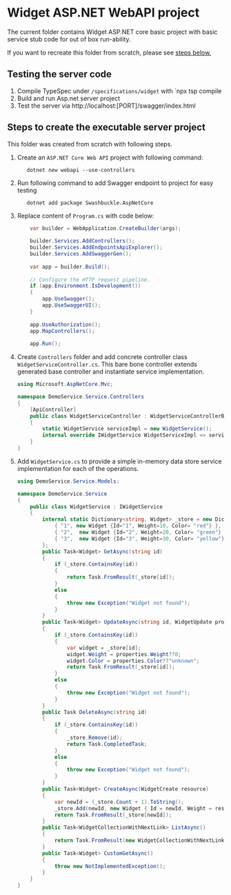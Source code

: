 # Widget ASP.NET WebAPI project

The current folder contains Widget ASP.NET core basic project with basic service stub code for out of box run-ability.

If you want to recreate this folder from scratch, please see [steps below.](#steps-to-create)

## Testing the server code

1. Compile TypeSpec under `/specifications/widget` with `npx tsp compile
1. Build and run Asp.net server project
1. Test the server via http://localhost:[PORT]/swagger/index.html

## Steps to create the executable server project

This folder was created from scratch with following steps.

1. Create an `ASP.NET Core Web API` project with following command:

    ```dotnetcli
       dotnet new webapi --use-controllers
    ```

2. Run following command to add Swagger endpoint to project for easy testing

    ```dotnetcli
       dotnet add package Swashbuckle.AspNetCore
    ```

3. Replace content of `Program.cs` with code below:

    ```csharp
        var builder = WebApplication.CreateBuilder(args);
        
        builder.Services.AddControllers();
        builder.Services.AddEndpointsApiExplorer();
        builder.Services.AddSwaggerGen();
        
        var app = builder.Build();
        
        // Configure the HTTP request pipeline.
        if (app.Environment.IsDevelopment())
        {
            app.UseSwagger();
            app.UseSwaggerUI();
        }
        
        app.UseAuthorization();
        app.MapControllers();
        
        app.Run();
    ```

4. Create `Controllers` folder and add concrete controller class `WidgetServiceController.cs`. This bare bone controller extends generated base controller and instantiate service implementation.

    ```csharp
    using Microsoft.AspNetCore.Mvc;
    
    namespace DemoService.Service.Controllers
    {
        [ApiController]
        public class WidgetServiceController : WidgetServiceControllerBase
        {
            static WidgetService serviceImpl = new WidgetService();
            internal override IWidgetService WidgetServiceImpl => serviceImpl;
        }
    }
    ```

5. Add `WidgetService.cs` to provide a simple in-memory data store service implementation for each of the operations.

    ```csharp
    using DemoService.Service.Models;
    
    namespace DemoService.Service
    {
        public class WidgetService : IWidgetService
        {
            internal static Dictionary<string, Widget> _store = new Dictionary<string, Widget> {
                { "1", new Widget {Id="1", Weight=10, Color= "red"} },
                { "2",  new Widget {Id="2", Weight=20, Color= "green"} },
                { "3",  new Widget {Id="3", Weight=30, Color= "yellow"} },
            };
            public Task<Widget> GetAsync(string id)
            {
                if (_store.ContainsKey(id))
                {
                    return Task.FromResult(_store[id]);
                }
                else
                {
                    throw new Exception("Widget not found");
                }
            }
            public Task<Widget> UpdateAsync(string id, WidgetUpdate properties)
            {
                if (_store.ContainsKey(id))
                {
                    var widget = _store[id];
                    widget.Weight = properties.Weight??0;
                    widget.Color = properties.Color??"unknown";
                    return Task.FromResult(_store[id]);
                }
                else
                {
                    throw new Exception("Widget not found");
                }
            }
            public Task DeleteAsync(string id)
            {
                if (_store.ContainsKey(id))
                {
                    _store.Remove(id);
                    return Task.CompletedTask;
                }
                else
                {
                    throw new Exception("Widget not found");
                }
            }
            public Task<Widget> CreateAsync(WidgetCreate resource)
            {
                var newId = (_store.Count + 1).ToString();
                _store.Add(newId, new Widget { Id = newId, Weight = resource.Weight, Color = resource.Color });
                return Task.FromResult(_store[newId]);
            }
            public Task<WidgetCollectionWithNextLink> ListAsync()
            {
                return Task.FromResult(new WidgetCollectionWithNextLink { Value = _store.Values.ToArray() });
            }
            public Task<Widget> CustomGetAsync()
            {
                throw new NotImplementedException();
            }
        }
    }
    
    ```